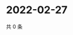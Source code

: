 # 2022-02-27

共 0 条

<!-- BEGIN WEIBO -->
<!-- 最后更新时间 Sun Feb 27 2022 07:12:08 GMT+0800 (China Standard Time) -->

<!-- END WEIBO -->
